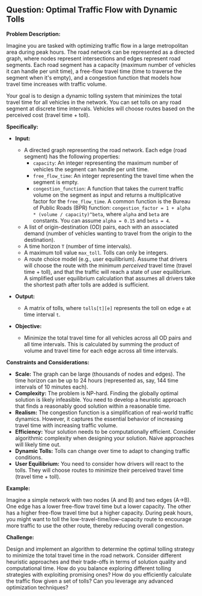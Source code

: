## Question: Optimal Traffic Flow with Dynamic Tolls

**Problem Description:**

Imagine you are tasked with optimizing traffic flow in a large metropolitan area during peak hours. The road network can be represented as a directed graph, where nodes represent intersections and edges represent road segments. Each road segment has a capacity (maximum number of vehicles it can handle per unit time), a free-flow travel time (time to traverse the segment when it's empty), and a congestion function that models how travel time increases with traffic volume.

Your goal is to design a dynamic tolling system that minimizes the total travel time for all vehicles in the network. You can set tolls on any road segment at discrete time intervals. Vehicles will choose routes based on the perceived cost (travel time + toll).

**Specifically:**

*   **Input:**
    *   A directed graph representing the road network. Each edge (road segment) has the following properties:
        *   `capacity`: An integer representing the maximum number of vehicles the segment can handle per unit time.
        *   `free_flow_time`: An integer representing the travel time when the segment is empty.
        *   `congestion_function`: A function that takes the current traffic volume on the segment as input and returns a multiplicative factor for the `free_flow_time`.  A common function is the Bureau of Public Roads (BPR) function: `congestion_factor = 1 + alpha * (volume / capacity)^beta`, where `alpha` and `beta` are constants. You can assume `alpha = 0.15` and `beta = 4`.
    *   A list of origin-destination (OD) pairs, each with an associated demand (number of vehicles wanting to travel from the origin to the destination).
    *   A time horizon `T` (number of time intervals).
    *   A maximum toll value `max_toll`. Tolls can only be integers.
    *   A route choice model (e.g., user equilibrium). Assume that drivers will choose the route with the minimum *perceived* travel time (travel time + toll), and that the traffic will reach a state of user equilibrium. A simplified user equilibrium calculation that assumes all drivers take the shortest path after tolls are added is sufficient.

*   **Output:**
    *   A matrix of tolls, where `tolls[t][e]` represents the toll on edge `e` at time interval `t`.

*   **Objective:**
    *   Minimize the total travel time for all vehicles across all OD pairs and all time intervals.  This is calculated by summing the product of volume and travel time for each edge across all time intervals.

**Constraints and Considerations:**

*   **Scale:** The graph can be large (thousands of nodes and edges). The time horizon can be up to 24 hours (represented as, say, 144 time intervals of 10 minutes each).
*   **Complexity:** The problem is NP-hard. Finding the globally optimal solution is likely infeasible. You need to develop a heuristic approach that finds a reasonably good solution within a reasonable time.
*   **Realism:** The congestion function is a simplification of real-world traffic dynamics. However, it captures the essential behavior of increasing travel time with increasing traffic volume.
*   **Efficiency:** Your solution needs to be computationally efficient.  Consider algorithmic complexity when designing your solution. Naive approaches will likely time out.
*   **Dynamic Tolls:** Tolls can change over time to adapt to changing traffic conditions.
*   **User Equilibrium:** You need to consider how drivers will react to the tolls.  They will choose routes to minimize their perceived travel time (travel time + toll).

**Example:**

Imagine a simple network with two nodes (A and B) and two edges (A->B).  One edge has a lower free-flow travel time but a lower capacity. The other has a higher free-flow travel time but a higher capacity. During peak hours, you might want to toll the low-travel-time/low-capacity route to encourage more traffic to use the other route, thereby reducing overall congestion.

**Challenge:**

Design and implement an algorithm to determine the optimal tolling strategy to minimize the total travel time in the road network.  Consider different heuristic approaches and their trade-offs in terms of solution quality and computational time. How do you balance exploring different tolling strategies with exploiting promising ones? How do you efficiently calculate the traffic flow given a set of tolls? Can you leverage any advanced optimization techniques?
